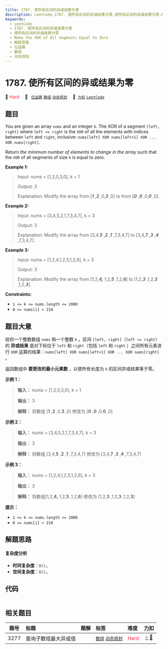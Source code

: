 ```yaml
---
title: 1787. 使所有区间的异或结果为零
description: LeetCode,1787. 使所有区间的异或结果为零,使所有区间的异或结果为零,Make the XOR of All Segments Equal to Zero,解题思路,位运算,数组,动态规划
keywords:
  - LeetCode
  - 1787. 使所有区间的异或结果为零
  - 使所有区间的异或结果为零
  - Make the XOR of All Segments Equal to Zero
  - 解题思路
  - 位运算
  - 数组
  - 动态规划
---
```


# 1787. 使所有区间的异或结果为零

🔴 <font color=#ff334b>Hard</font>&emsp; 🔖&ensp; [`位运算`](/tag/bit-manipulation.md) [`数组`](/tag/array.md) [`动态规划`](/tag/dynamic-programming.md)&emsp; 🔗&ensp;[`力扣`](https://leetcode.cn/problems/make-the-xor-of-all-segments-equal-to-zero) [`LeetCode`](https://leetcode.com/problems/make-the-xor-of-all-segments-equal-to-zero)

## 题目

You are given an array `nums`​​​ and an integer `k`​​​​​. The XOR of a segment
`[left, right]` where `left <= right` is the `XOR` of all the elements with
indices between `left` and `right`, inclusive: `nums[left] XOR nums[left+1]
XOR ... XOR nums[right]`.

Return _the minimum number of elements to change in the array_ such that the
`XOR` of all segments of size `k`​​​​​​ is equal to zero.



**Example 1:**

> Input: nums = [1,2,0,3,0], k = 1
> 
> Output: 3
> 
> Explanation: Modify the array from [_**1**_ ,_**2**_ ,0,_**3**_ ,0] to from [_**0**_ ,_**0**_ ,0,_**0**_ ,0].

**Example 2:**

> Input: nums = [3,4,5,2,1,7,3,4,7], k = 3
> 
> Output: 3
> 
> Explanation: Modify the array from [3,4,**_5_** ,**_2_** ,**_1_** ,7,3,4,7] to [3,4,**_7_** ,**_3_** ,**_4_** ,7,3,4,7].

**Example 3:**

> Input: nums = [1,2,4,1,2,5,1,2,6], k = 3
> 
> Output: 3
> 
> Explanation: Modify the array from [1,2,**_4,_** 1,2,**_5_** ,1,2,**_6_**] to [1,2,**_3_** ,1,2,**_3_** ,1,2,**_3_**].



**Constraints:**

  * `1 <= k <= nums.length <= 2000`
  * `​​​​​​0 <= nums[i] < 210`


## 题目大意

给你一个整数数组 `nums`​​​ 和一个整数 `k`​​​​​ 。区间 `[left, right]`（`left <= right`）的
**异或结果** 是对下标位于 `left` 和 `right`（包括 `left` 和 `right` ）之间所有元素进行 `XOR`
运算的结果：`nums[left] XOR nums[left+1] XOR ... XOR nums[right]` 。

返回数组中 **要更改的最小元素数** ，以使所有长度为 `k` 的区间异或结果等于零。

**示例 1：**

> 
> 
> 
> 
> 
> **输入：** nums = [1,2,0,3,0], k = 1
> 
> **输出：** 3
> 
> **解释：** 将数组 [**1** ,**2** ,0,**3** ,0] 修改为 [**0** ,**0** ,0,**0** ,0]
> 
> 

**示例 2：**

> 
> 
> 
> 
> 
> **输入：** nums = [3,4,5,2,1,7,3,4,7], k = 3
> 
> **输出：** 3
> 
> **解释：** 将数组 [3,4,**5** ,**2** ,**1** ,7,3,4,7] 修改为 [3,4,**7** ,**3** ,**4** ,7,3,4,7]
> 
> 

**示例 3：**

> 
> 
> 
> 
> 
> **输入：** nums = [1,2,4,1,2,5,1,2,6], k = 3
> 
> **输出：** 3
> 
> **解释：** 将数组[1,2,**4,** 1,2,**5** ,1,2,**6**] 修改为 [1,2,**3** ,1,2,**3** ,1,2,**3**]

**提示：**

  * `1 <= k <= nums.length <= 2000`
  * `​​​​​​0 <= nums[i] < 210`


## 解题思路

#### 复杂度分析

- **时间复杂度**：`O()`，
- **空间复杂度**：`O()`，

## 代码

```javascript

```

## 相关题目

<!-- prettier-ignore -->
| 题号 | 标题 | 题解 | 标签 | 难度 | 力扣 |
| :------: | :------ | :------: | :------ | :------ | :------: |
| 3277 | 查询子数组最大异或值 |  |  [`数组`](/tag/array.md) [`动态规划`](/tag/dynamic-programming.md) | <font color=#ff334b>Hard</font> | [🀄️](https://leetcode.cn/problems/maximum-xor-score-subarray-queries) [🔗](https://leetcode.com/problems/maximum-xor-score-subarray-queries) |